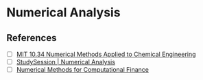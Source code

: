 # Numerical Analysis



## References

- [ ] [MIT 10.34 Numerical Methods Applied to Chemical Engineering](https://www.youtube.com/playlist?list=PLUl4u3cNGP6152YvEOa6i6L3axPx0IkIO)
- [ ] [StudySession | Numerical Analysis](https://www.youtube.com/playlist?list=PLDea8VeK4MUTppAXQzHBNz3KiyEd9SQms)
- [ ] [Numerical Methods for Computational Finance](https://www.youtube.com/playlist?list=PLJ9XZsVSloaQL_a93QiNbMHwZ2_pMzg_m)
